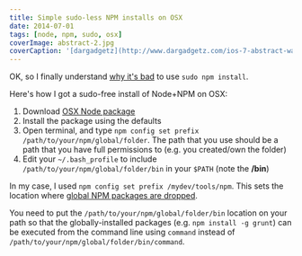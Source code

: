 ```yaml
---
title: Simple sudo-less NPM installs on OSX
date: 2014-07-01
tags: [node, npm, sudo, osx]
coverImage: abstract-2.jpg
coverCaption: '[dargadgetz](http://www.dargadgetz.com/ios-7-abstract-wallpaper-pack-for-iphone-5-and-ipod-touch-retina/)'
---
```


OK, so I finally understand [why it's bad](http://blog.hood.ie/2014/02/why-you-shouldnt-use-sudo-with-npm/) to use `sudo npm install`.

<!-- more -->

Here's how I got a sudo-free install of Node+NPM on OSX:

1. Download [OSX Node package](http://nodejs.org/download/)
2. Install the package using the defaults
3. Open terminal, and type `npm config set prefix /path/to/your/npm/global/folder`. The path that you use should be a path that you have full permissions to (e.g. you created/own the folder)
4. Edit your `~/.bash_profile` to include `/path/to/your/npm/global/folder/bin` in your `$PATH` (note the **/bin**)

In my case, I used `npm config set prefix /mydev/tools/npm`. This sets the location where [global NPM packages are dropped](https://www.npmjs.org/doc/files/npm-folders.html#prefix-configuration).

You need to put the `/path/to/your/npm/global/folder/bin` location on your path so that the globally-installed packages (e.g. `npm install -g grunt`) can be executed from the command line using `command` instead of `/path/to/your/npm/global/folder/bin/command`.
